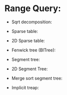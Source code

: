 # Range Query:

  - Sqrt decomposition:

  - Sparse table:

  - 2D Sparse table:

  - Fenwick tree (BITree):

  - Segment tree:

  - 2D Segment Tree:

  - Merge sort segment tree:

  - Implicit treap:

  

